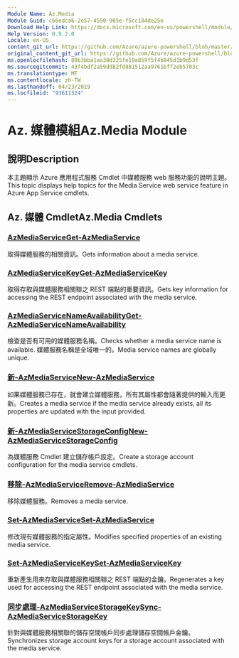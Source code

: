 ```yaml
---
Module Name: Az.Media
Module Guid: c66edca6-2e57-4550-905e-f5cc104de25e
Download Help Link: https://docs.microsoft.com/en-us/powershell/module/az.media
Help Version: 0.9.2.0
Locale: en-US
content_git_url: https://github.com/Azure/azure-powershell/blob/master/src/Media/Media/help/Az.Media.md
original_content_git_url: https://github.com/Azure/azure-powershell/blob/master/src/Media/Media/help/Az.Media.md
ms.openlocfilehash: 89b3bba1aa38d325fe19a859f5f4b845d1b9d53f
ms.sourcegitcommit: 43f4bdf2a59dd82fd881512aa9761bf72eb5703c
ms.translationtype: MT
ms.contentlocale: zh-TW
ms.lasthandoff: 04/23/2019
ms.locfileid: "93611324"
---
```

# <span data-ttu-id="e5beb-101">Az. 媒體模組</span><span class="sxs-lookup"><span data-stu-id="e5beb-101">Az.Media Module</span></span>
## <span data-ttu-id="e5beb-102">說明</span><span class="sxs-lookup"><span data-stu-id="e5beb-102">Description</span></span>
<span data-ttu-id="e5beb-103">本主題顯示 Azure 應用程式服務 Cmdlet 中媒體服務 web 服務功能的說明主題。</span><span class="sxs-lookup"><span data-stu-id="e5beb-103">This topic displays help topics for the Media Service web service feature in Azure App Service cmdlets.</span></span>

## <span data-ttu-id="e5beb-104">Az. 媒體 Cmdlet</span><span class="sxs-lookup"><span data-stu-id="e5beb-104">Az.Media Cmdlets</span></span>
### [<span data-ttu-id="e5beb-105">AzMediaService</span><span class="sxs-lookup"><span data-stu-id="e5beb-105">Get-AzMediaService</span></span>](Get-AzMediaService.md)
<span data-ttu-id="e5beb-106">取得媒體服務的相關資訊。</span><span class="sxs-lookup"><span data-stu-id="e5beb-106">Gets information about a media service.</span></span>

### [<span data-ttu-id="e5beb-107">AzMediaServiceKey</span><span class="sxs-lookup"><span data-stu-id="e5beb-107">Get-AzMediaServiceKey</span></span>](Get-AzMediaServiceKey.md)
<span data-ttu-id="e5beb-108">取得存取與媒體服務相關聯之 REST 端點的重要資訊。</span><span class="sxs-lookup"><span data-stu-id="e5beb-108">Gets key information for accessing the REST endpoint associated with the media service.</span></span>

### [<span data-ttu-id="e5beb-109">AzMediaServiceNameAvailability</span><span class="sxs-lookup"><span data-stu-id="e5beb-109">Get-AzMediaServiceNameAvailability</span></span>](Get-AzMediaServiceNameAvailability.md)
<span data-ttu-id="e5beb-110">檢查是否有可用的媒體服務名稱。</span><span class="sxs-lookup"><span data-stu-id="e5beb-110">Checks whether a media service name is available.</span></span>
<span data-ttu-id="e5beb-111">媒體服務名稱是全域唯一的。</span><span class="sxs-lookup"><span data-stu-id="e5beb-111">Media service names are globally unique.</span></span>

### [<span data-ttu-id="e5beb-112">新-AzMediaService</span><span class="sxs-lookup"><span data-stu-id="e5beb-112">New-AzMediaService</span></span>](New-AzMediaService.md)
<span data-ttu-id="e5beb-113">如果媒體服務已存在，就會建立媒體服務，所有其屬性都會隨著提供的輸入而更新。</span><span class="sxs-lookup"><span data-stu-id="e5beb-113">Creates a media service if the media service already exists, all its properties are updated with the input provided.</span></span>

### [<span data-ttu-id="e5beb-114">新-AzMediaServiceStorageConfig</span><span class="sxs-lookup"><span data-stu-id="e5beb-114">New-AzMediaServiceStorageConfig</span></span>](New-AzMediaServiceStorageConfig.md)
<span data-ttu-id="e5beb-115">為媒體服務 Cmdlet 建立儲存帳戶設定。</span><span class="sxs-lookup"><span data-stu-id="e5beb-115">Create a storage account configuration for the media service cmdlets.</span></span>

### [<span data-ttu-id="e5beb-116">移除-AzMediaService</span><span class="sxs-lookup"><span data-stu-id="e5beb-116">Remove-AzMediaService</span></span>](Remove-AzMediaService.md)
<span data-ttu-id="e5beb-117">移除媒體服務。</span><span class="sxs-lookup"><span data-stu-id="e5beb-117">Removes a media service.</span></span>

### [<span data-ttu-id="e5beb-118">Set-AzMediaService</span><span class="sxs-lookup"><span data-stu-id="e5beb-118">Set-AzMediaService</span></span>](Set-AzMediaService.md)
<span data-ttu-id="e5beb-119">修改現有媒體服務的指定屬性。</span><span class="sxs-lookup"><span data-stu-id="e5beb-119">Modifies specified properties of an existing media service.</span></span>

### [<span data-ttu-id="e5beb-120">Set-AzMediaServiceKey</span><span class="sxs-lookup"><span data-stu-id="e5beb-120">Set-AzMediaServiceKey</span></span>](Set-AzMediaServiceKey.md)
<span data-ttu-id="e5beb-121">重新產生用來存取與媒體服務相關聯之 REST 端點的金鑰。</span><span class="sxs-lookup"><span data-stu-id="e5beb-121">Regenerates a key used for accessing the REST endpoint associated with the media service.</span></span>

### [<span data-ttu-id="e5beb-122">同步處理-AzMediaServiceStorageKey</span><span class="sxs-lookup"><span data-stu-id="e5beb-122">Sync-AzMediaServiceStorageKey</span></span>](Sync-AzMediaServiceStorageKey.md)
<span data-ttu-id="e5beb-123">針對與媒體服務相關聯的儲存空間帳戶同步處理儲存空間帳戶金鑰。</span><span class="sxs-lookup"><span data-stu-id="e5beb-123">Synchronizes storage account keys for a storage account associated with the media service.</span></span>

